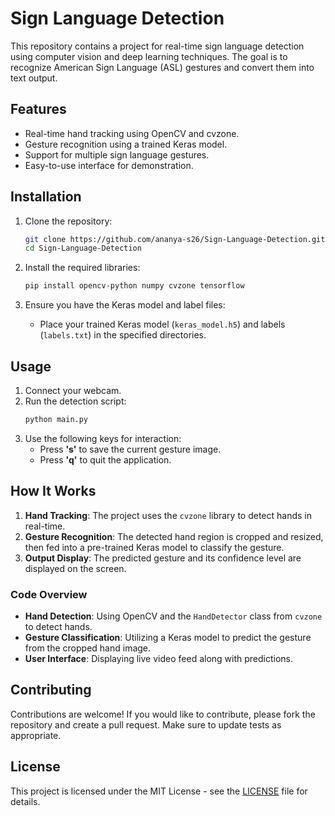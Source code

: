 
# Sign Language Detection

This repository contains a project for real-time sign language detection using computer vision and deep learning techniques. The goal is to recognize American Sign Language (ASL) gestures and convert them into text output.

## Features

- Real-time hand tracking using OpenCV and cvzone.
- Gesture recognition using a trained Keras model.
- Support for multiple sign language gestures.
- Easy-to-use interface for demonstration.

## Installation

1. Clone the repository:
   ```bash
   git clone https://github.com/ananya-s26/Sign-Language-Detection.git
   cd Sign-Language-Detection
   ```

2. Install the required libraries:
   ```bash
   pip install opencv-python numpy cvzone tensorflow
   ```

3. Ensure you have the Keras model and label files:
   - Place your trained Keras model (`keras_model.h5`) and labels (`labels.txt`) in the specified directories.

## Usage

1. Connect your webcam.
2. Run the detection script:
   ```bash
   python main.py
   ```
3. Use the following keys for interaction:
   - Press **'s'** to save the current gesture image.
   - Press **'q'** to quit the application.

## How It Works

1. **Hand Tracking**: The project uses the `cvzone` library to detect hands in real-time.
2. **Gesture Recognition**: The detected hand region is cropped and resized, then fed into a pre-trained Keras model to classify the gesture.
3. **Output Display**: The predicted gesture and its confidence level are displayed on the screen.

### Code Overview

- **Hand Detection**: Using OpenCV and the `HandDetector` class from `cvzone` to detect hands.
- **Gesture Classification**: Utilizing a Keras model to predict the gesture from the cropped hand image.
- **User Interface**: Displaying live video feed along with predictions.

## Contributing

Contributions are welcome! If you would like to contribute, please fork the repository and create a pull request. Make sure to update tests as appropriate.

## License

This project is licensed under the MIT License - see the [LICENSE](LICENSE) file for details.
